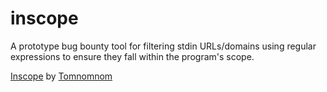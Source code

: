# inscope
A prototype bug bounty tool for filtering stdin URLs/domains using regular expressions to ensure they fall within the program's scope.

[Inscope](https://github.com/tomnomnom/hacks/tree/master/inscope) by [Tomnomnom](https://github.com/tomnomnom)
